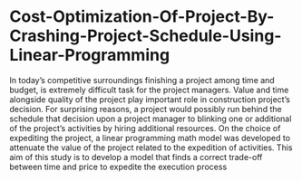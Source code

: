 # Cost-Optimization-Of-Project-By-Crashing-Project-Schedule-Using-Linear-Programming

In today’s competitive surroundings finishing a project among time and budget, is extremely difficult task for the project managers. 
Value and time alongside quality of the project play important role in construction project’s decision. 
For surprising reasons, a project would possibly run behind the schedule that decision upon a project manager to blinking one 
or additional of the project’s activities by hiring additional resources. On the choice of expediting the project, 
a linear programming math model was developed to attenuate the value of the project related to the expedition of activities.
This aim of this study is to develop a model that finds a correct trade-off between time and price to expedite the execution process
